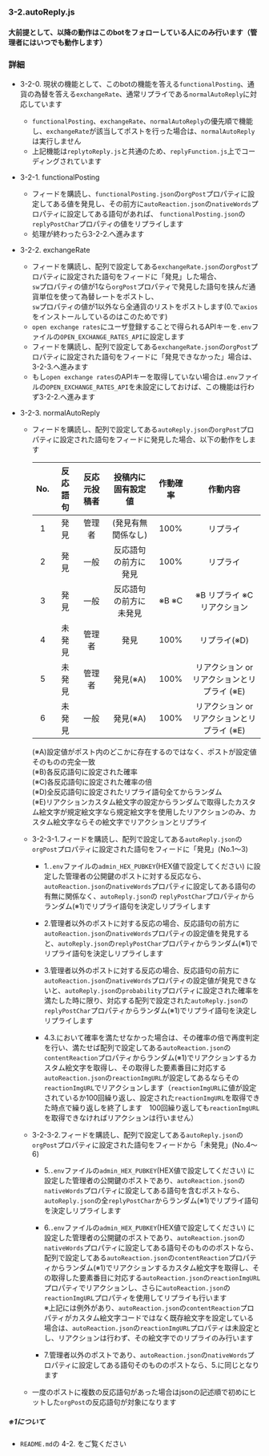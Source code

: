 ### 3-2.autoReply.js

#### 大前提として、以降の動作はこのbotをフォローしている人にのみ行います（管理者にはいつでも動作します）

### 詳細

- 3-2-0. 現状の機能として、このbotの機能を答える`functionalPosting`、通貨の為替を答える`exchangeRate`、通常リプライである`normalAutoReply`に対応しています
  - `functionalPosting`、`exchangeRate`、`normalAutoReply`の優先順で機能し、`exchangeRate`が該当してポストを行った場合は、`normalAutoReply`は実行しません
  - 上記機能は`replytoReply.js`と共通のため、`replyFunction.js`上でコーディングされています

- 3-2-1. functionalPosting
  - フィードを購読し、`functionalPosting.json`の`orgPost`プロパティに設定してある値を発見し、その前方に`autoReaction.json`の`nativeWords`プロパティに設定してある語句があれば、  `functionalPosting.json`の`replyPostChar`プロパティの値をリプライします
  - 処理が終わったら3-2-2.へ進みます
  
- 3-2-2. exchangeRate
  - フィードを購読し、配列で設定してある`exchangeRate.json`の`orgPost`プロパティに設定された語句をフィードに「発見」した場合、  
`sw`プロパティの値が1なら`orgPost`プロパティで発見した語句を挟んだ通貨単位を使って為替レートをポストし、  
`sw`プロパティの値が1以外なら全通貨のリストをポストします(0.で`axios`をインストールしているのはこのためです)
  - `open exchange rates`にユーザ登録することで得られるAPIキーを`.env`ファイルの`OPEN_EXCHANGE_RATES_API`に設定します
  - フィードを購読し、配列で設定してある`exchangeRate.json`の`orgPost`プロパティに設定された語句をフィードに「発見できなかった」場合は、3-2-3.へ進みます
  - もし`open exchange rates`のAPIキーを取得していない場合は`.env`ファイルの`OPEN_EXCHANGE_RATES_API`を未設定にしておけば、この機能は行わず3-2-2.へ進みます

- 3-2-3. normalAutoReply
  - フィードを購読し、配列で設定してある`autoReply.json`の`orgPost`プロパティに設定された語句をフィードに発見した場合、以下の動作をします
 
    | No. | 反応語句 | 反応元投稿者 | 投稿内に固有設定値 | 作動確率 | 作動内容 |
    |:-:|:-:|:-:|:-:|:-:|:-:|
    | 1 | 発見 | 管理者 | (発見有無関係なし) | 100% | リプライ |
    | 2 | 発見 | 一般 | 反応語句の前方に発見 | 100% | リプライ |
    | 3 | 発見 | 一般 | 反応語句の前方に未発見 | ※B ※C | ※B リプライ  ※C リアクション |
    | 4 | 未発見 | 管理者 | 発見 | 100% | リプライ(※D) |
    | 5 | 未発見 | 管理者 | 発見(※A) | 100% | リアクション or リアクションとリプライ (※E) |
    | 6 | 未発見 | 一般 | 発見(※A) | 100% | リアクション or リアクションとリプライ (※E) |

    (※A)設定値がポスト内のどこかに存在するのではなく、ポストが設定値そのものの完全一致  
    (※B)各反応語句に設定された確率  
    (※C)各反応語句に設定された確率の倍  
    (※D)全反応語句に設定されたリプライ語句全てからランダム  
    (※E)リアクションカスタム絵文字の設定からランダムで取得したカスタム絵文字が規定絵文字なら規定絵文字を使用したリアクションのみ、カスタム絵文字ならその絵文字でリアクションとリプライ

  - 3-2-3-1.フィードを購読し、配列で設定してある`autoReply.json`の`orgPost`プロパティに設定された語句をフィードに「発見」(No.1～3)  
    - 1.`.env`ファイルの`admin_HEX_PUBKEY`(HEX値で設定してください) に設定した管理者の公開鍵のポストに対する反応なら、`autoReaction.json`の`nativeWords`プロパティに設定してある語句の有無に関係なく、`autoReply.json`の `replyPostChar`プロパティからランダム(※1)でリプライ語句を決定しリプライします

    - 2.管理者以外のポストに対する反応の場合、反応語句の前方に`autoReaction.json`の`nativeWords`プロパティの設定値を発見すると、`autoReply.json`の`replyPostChar`プロパティからランダム(※1)でリプライ語句を決定しリプライします

    - 3.管理者以外のポストに対する反応の場合、反応語句の前方に`autoReaction.json`の`nativeWords`プロパティの設定値が発見できないと、`autoReply.json`の`probability`プロパティに設定された確率を満たした時に限り、対応する配列で設定された`autoReply.json`の`replyPostChar`プロパティからランダム(※1)でリプライ語句を決定しリプライします
    - 4.3.において確率を満たせなかった場合は、その確率の倍で再度判定を行い、満たせば配列で設定してある`autoReaction.json`の`contentReaction`プロパティからランダム(※1)でリアクションするカスタム絵文字を取得し、その取得した要素番目に対応する`autoReaction.json`の`reactionImgURL`が設定してあるならその`reactionImgURL`でリアクションします（`reactionImgURL`に値が設定されているか100回繰り返し、設定された`reactionImgURL`を取得できた時点で繰り返しを終了します　100回繰り返しても`reactionImgURL`を取得できなければリアクションは行いません）


  - 3-2-3-2.フィードを購読し、配列で設定してある`autoReply.json`の`orgPost`プロパティに設定された語句をフィードから「未発見」(No.4～6)
    - 5.`.env`ファイルの`admin_HEX_PUBKEY`(HEX値で設定してください) に設定した管理者の公開鍵のポストであり、`autoReaction.json`の`nativeWords`プロパティに設定してある語句を含むポストなら、`autoReply.json`の全`replyPostChar`からランダム(※1)でリプライ語句を決定しリプライします

    - 6.`.env`ファイルの`admin_HEX_PUBKEY`(HEX値で設定してください) に設定した管理者の公開鍵のポストであり、`autoReaction.json`の`nativeWords`プロパティに設定してある語句そのもののポストなら、配列で設定してある`autoReaction.json`の`contentReaction`プロパティからランダム(※1)でリアクションするカスタム絵文字を取得し、その取得した要素番目に対応する`autoReaction.json`の`reactionImgURL`プロパティでリアクションし、さらに`autoReaction.json`の`reactionImgURL`プロパティを使用してリプライも行います  
※上記には例外があり、`autoReaction.json`の`contentReaction`プロパティがカスタム絵文字コードではなく既存絵文字を設定している場合は、`autoReaction.json`の`reactionImgURL`プロパティは未設定とし、リアクションは行わず、その絵文字でのリプライのみ行います

    - 7.管理者以外のポストであり、`autoReaction.json`の`nativeWords`プロパティに設定してある語句そのもののポストなら、5.に同じとなります

  - 一度のポストに複数の反応語句があった場合はjsonの記述順で初めにヒットした`orgPost`の反応語句が対象になります

##### ※1について
- `README.md`の 4-2. をご覧ください
